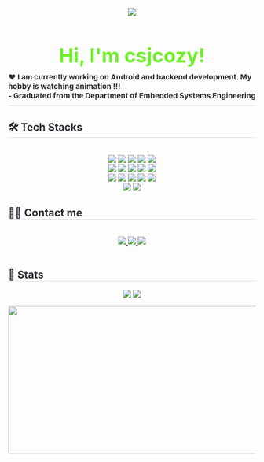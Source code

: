 <div align="center">
    <p align="center">
        <img src="https://github.com/user-attachments/assets/0566bd59-c9a4-41ce-99f6-255297dfab2f">
    </p>
    <h1 style="color: #6ef028; font-size: 40px; margin-bottom: 10px;">Hi, I'm csjcozy!</h1>
</div>
<div style="text-align: left;"> 
    <div style="font-weight: 700; font-size: 15px; text-align: left; color: #282d33; border-bottom: 1px solid #d8dee4; padding-bottom: 10px;"> 
        ❤ I am currently working on Android and backend development. My hobby is watching animation !!!
        <br/>
        - Graduated from the Department of Embedded Systems Engineering
    </div> 
</div>
    <div style="text-align: left;">
    <h2 style="border-bottom: 1px solid #d8dee4; color: #282d33;"> 🛠️ Tech Stacks </h2> <br> 
    <div  align= "center"> <img src="https://img.shields.io/badge/Amazon S3-569A31?style=for-the-badge&logo=Amazon S3&logoColor=white">
          <img src="https://img.shields.io/badge/Android-3DDC84?style=for-the-badge&logo=Android&logoColor=white">
          <img src="https://img.shields.io/badge/Amazon AWS-232F3E?style=for-the-badge&logo=Amazon AWS&logoColor=white">
          <img src="https://img.shields.io/badge/C-A8B9CC?style=for-the-badge&logo=C&logoColor=white">
          <img src="https://img.shields.io/badge/Docker-2496ED?style=for-the-badge&logo=Docker&logoColor=white">
          <br/><img src="https://img.shields.io/badge/Figma-F24E1E?style=for-the-badge&logo=Figma&logoColor=white">
          <img src="https://img.shields.io/badge/Firebase-FFCA28?style=for-the-badge&logo=Firebase&logoColor=white">
          <img src="https://img.shields.io/badge/Flutter-02569B?style=for-the-badge&logo=Flutter&logoColor=white">
          <img src="https://img.shields.io/badge/Git-F05032?style=for-the-badge&logo=Git&logoColor=white">
          <img src="https://img.shields.io/badge/Github-181717?style=for-the-badge&logo=Github&logoColor=white">
          <br/><img src="https://img.shields.io/badge/Java-007396?style=for-the-badge&logo=Java&logoColor=white">
          <img src="https://img.shields.io/badge/Jenkins-D24939?style=for-the-badge&logo=Jenkins&logoColor=white">
          <img src="https://img.shields.io/badge/Matlab-0076a8?style=for-the-badge&logo=Matlab&logoColor=white">
          <img src="https://img.shields.io/badge/MySQL-4479A1?style=for-the-badge&logo=MySQL&logoColor=white">
          <img src="https://img.shields.io/badge/Notion-000000?style=for-the-badge&logo=Notion&logoColor=white">
          <br/><img src="https://img.shields.io/badge/Python-3776AB?style=for-the-badge&logo=Python&logoColor=white">
          <img src="https://img.shields.io/badge/Spring Boot-6DB33F?style=for-the-badge&logo=Spring Boot&logoColor=white">
          </div>
    </div>
    <div style="text-align: left;">
    <h2 style="border-bottom: 1px solid #d8dee4; color: #282d33;"> 🧑‍💻 Contact me </h2> <br> 
    <div align= "center"> <a href=> <img src="https://img.shields.io/badge/Instagram-E4405F?style=for-the-badge&logo=Instagram&logoColor=white&link="> </a>
         <a href=mailto:tmdwns63@gmail.com> <img src="https://img.shields.io/badge/Gmail-EA4335?style=for-the-badge&logo=Gmail&logoColor=white&link=mailto:tmdwns63@gmail.com"> </a>
         <a href=https://cjscozyboy99.notion.site/s-10b6e6c410008011bb8ddf5e3e54afdb?pvs=4> <img src="https://img.shields.io/badge/Notion-000000?style=for-the-badge&logo=Notion&logoColor=white&link=https://cjscozyboy99.notion.site/s-10b6e6c410008011bb8ddf5e3e54afdb?pvs=4"> </a>
          </div>  <br> 
    <div align= "center">  </div> 
    </div>
    <div style="text-align: left;"> 
    <h2 style="border-bottom: 1px solid #d8dee4; color: #282d33;"> 🏅 Stats </h2> <div align= "center"> <img src="https://github-readme-stats.vercel.app/api?username=csjcozy&bg_color=60,eba2ec,684eef&title_color=ffffff&text_color=ffffff"
         /> <img src="https://github-readme-stats.vercel.app/api/top-langs/?username=csjcozy&layout=compact&bg_color=60,eba2ec,684eef&title_color=ffffff&text_color=ffffff"
           /> </div> 
        <div align= "center">  </div> 
<div align = "center">
    <p align="center">
        <img
          src="https://render.gitanimals.org/farms/csjcozy"
          width="600"
          height="300"
        />
    </p>
</div>
</a>
    </div>
    
